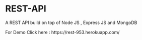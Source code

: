 # REST-API
A REST API build on top of Node JS , Express JS and MongoDB

<p>For Demo Click here : https://rest-953.herokuapp.com/</p>